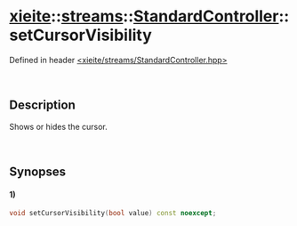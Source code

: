 # [xieite](../../../xieite.md)\:\:[streams](../../../streams.md)\:\:[StandardController](../../StandardController.md)\:\:setCursorVisibility
Defined in header [<xieite/streams/StandardController.hpp>](../../../../include/xieite/streams/StandardController.hpp)

&nbsp;

## Description
Shows or hides the cursor.

&nbsp;

## Synopses
#### 1)
```cpp
void setCursorVisibility(bool value) const noexcept;
```
